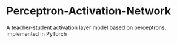# Perceptron-Activation-Network
A teacher-student activation layer model based on perceptrons, implemented in PyTorch
